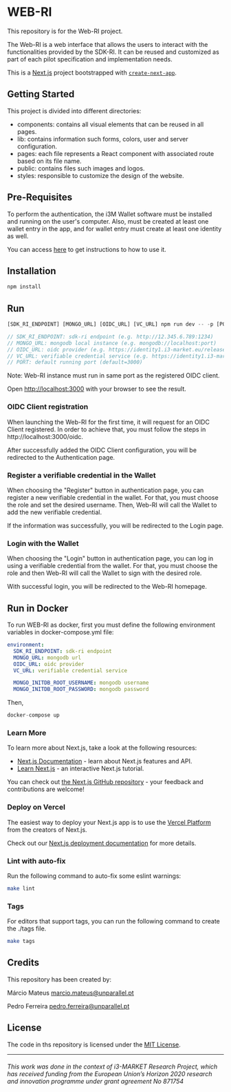 # WEB-RI
This repository is for the Web-RI project. 

The Web-RI is a web interface that allows the users to interact with the functionalities provided by the SDK-RI. It can be reused and customized as part of each pilot specification and implementation needs.

This is a [Next.js](https://nextjs.org/) project bootstrapped with [`create-next-app`](https://github.com/vercel/next.js/tree/canary/packages/create-next-app).

## Getting Started
This project is divided into different directories:
- components: contains all visual elements that can be reused in all pages.
- lib: contains information such forms, colors, user and server configuration.
- pages: each file represents a React component with associated route based on its file name.
- public: contains files such images and logos.
- styles: responsible to customize the design of the website.

## Pre-Requisites
To perform the authentication, the i3M Wallet software must be installed and running on the user's computer. Also, must be created at least one wallet entry in the app, and for wallet entry must create at least one identity as well.

You can access [here](https://i3-market.gitlab.io/code/backplane/backplane-api-gateway/backplane-api-specification/systems/trust-security-privacy/smart-wallet/wallet-desktop.html) to get instructions to how to use it.


## Installation
```javascript
npm install
```

## Run
```javascript
[SDK_RI_ENDPOINT] [MONGO_URL] [OIDC_URL] [VC_URL] npm run dev -- -p [PORT]

// SDK_RI_ENDPOINT: sdk-ri endpoint (e.g. http://12.345.6.789:1234)
// MONGO_URL: mongodb local instance (e.g. mongodb://localhost:port)
// OIDC_URL: oidc provider (e.g. https://identity1.i3-market.eu/release2)
// VC_URL: verifiable credential service (e.g. https://identity1.i3-market.eu/release2/vc)
// PORT: default running port (default=3000)
```
Note: Web-RI instance must run in same port as the registered OIDC client.

Open [http://localhost:3000](http://localhost:3000) with your browser to see the result.

### OIDC Client registration
When launching the Web-RI for the first time, it will request for an OIDC Client registered.
In order to achieve that, you must follow the steps in http://localhost:3000/oidc.

After successfully added the OIDC Client configuration, you will be redirected to the Authentication page.

### Register a verifiable credential in the Wallet
When choosing the "Register" button in authentication page, you can register a new verifiable credential in the wallet. For that, you must choose the role and set the desired username. Then, Web-RI will call the Wallet to add the new verifiable credential.

If the information was successfully, you will be redirected to the Login page.

### Login with the Wallet
When choosing the "Login" button in authentication page, you can log in using a verifiable credential from the wallet. For that, you must choose the role and then Web-RI will call the Wallet to sign with the desired role.

With successful login, you will be redirected to the Web-RI homepage.

## Run in Docker
To run WEB-RI as docker, first you must define the following environment variables in docker-compose.yml file:
````yaml
environment: 
  SDK_RI_ENDPOINT: sdk-ri endpoint
  MONGO_URL: mongodb url 
  OIDC_URL: oidc provider
  VC_URL: verifiable credential service

  MONGO_INITDB_ROOT_USERNAME: mongodb username
  MONGO_INITDB_ROOT_PASSWORD: mongodb password
````
Then,
```javascript
docker-compose up
```

### Learn More

To learn more about Next.js, take a look at the following resources:

- [Next.js Documentation](https://nextjs.org/docs) - learn about Next.js features and API.
- [Learn Next.js](https://nextjs.org/learn) - an interactive Next.js tutorial.

You can check out [the Next.js GitHub repository](https://github.com/vercel/next.js/) - your feedback and contributions are welcome!

### Deploy on Vercel

The easiest way to deploy your Next.js app is to use the [Vercel Platform](https://vercel.com/new?utm_medium=default-template&filter=next.js&utm_source=create-next-app&utm_campaign=create-next-app-readme) from the creators of Next.js.

Check out our [Next.js deployment documentation](https://nextjs.org/docs/deployment) for more details.


### Lint with auto-fix
Run the following command to auto-fix some eslint warnings:
```bash
make lint
```

### Tags
For editors that support tags, you can run the following command to create the ./tags file.

```sh
make tags
```

## Credits
This repository has been created by:

Márcio Mateus [marcio.mateus@unparallel.pt](mailto:marcio.mateus@unparallel.pt)

Pedro Ferreira [pedro.ferreira@unparallel.pt](mailto:marcio.mateus@unparallel.pt)

## License
The code in ths repository is licensed under the [MIT License](https://opensource.org/licenses/MIT).

___
###### This work was done in the context of i3-MARKET Research Project, which has received funding from the European Union’s Horizon 2020 research and innovation programme under grant agreement No 871754

